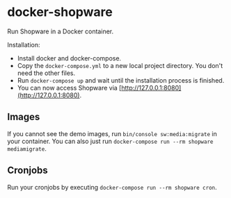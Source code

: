 # docker-shopware

Run Shopware in a Docker container.

Installation:
- Install docker and docker-compose.
- Copy the `docker-compose.yml` to a new local project directory. You don't need the other files.
- Run `docker-compose up` and wait until the installation process is finished.
- You can now access Shopware via [http://127.0.0.1:8080](http://127.0.0.1:8080).

## Images

If you cannot see the demo images, run ```bin/console sw:media:migrate``` in your container.
You can also just run ```docker-compose run --rm shopware mediamigrate```.

## Cronjobs

Run your cronjobs by executing ```docker-compose run --rm shopware cron```.
